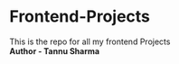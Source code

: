 # Frontend-Projects
This is the repo for all my frontend Projects <br>
<b> Author - Tannu Sharma </b>
